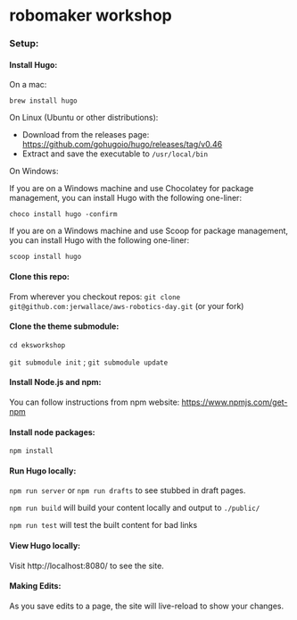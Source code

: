 # robomaker workshop

### Setup:

#### Install Hugo:
On a mac:

`brew install hugo`

On Linux (Ubuntu or other distributions):
  - Download from the releases page: https://github.com/gohugoio/hugo/releases/tag/v0.46
  - Extract and save the executable to `/usr/local/bin`

On Windows:

If you are on a Windows machine and use Chocolatey for package management, you can install Hugo with the following one-liner:

`choco install hugo -confirm`

If you are on a Windows machine and use Scoop for package management, you can install Hugo with the following one-liner:

`scoop install hugo`

#### Clone this repo:
From wherever you checkout repos:
`git clone git@github.com:jerwallace/aws-robotics-day.git` (or your fork)

#### Clone the theme submodule:
`cd eksworkshop`

`git submodule init` ;
`git submodule update`

#### Install Node.js and npm:
You can follow instructions from npm website: https://www.npmjs.com/get-npm

#### Install node packages:
`npm install`

#### Run Hugo locally:
`npm run server`
or
`npm run drafts` to see stubbed in draft pages.

`npm run build` will build your content locally and output to `./public/`

`npm run test` will test the built content for bad links

#### View Hugo locally:
Visit http://localhost:8080/ to see the site.

#### Making Edits:
As you save edits to a page, the site will live-reload to show your changes.

